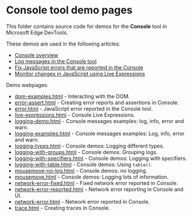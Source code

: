 # Console tool demo pages

This folder contains source code for demos for the **Console** tool in Microsoft Edge DevTools.

These demos are used in the following articles:

* [Console overview](https://learn.microsoft.com/microsoft-edge/devtools/console/)
* [Log messages in the Console tool](https://learn.microsoft.com/microsoft-edge/devtools/console/console-log)
* [Fix JavaScript errors that are reported in the Console](https://learn.microsoft.com/microsoft-edge/devtools/console/console-debug-javascript)
* [Monitor changes in JavaScript using Live Expressions](https://learn.microsoft.com/microsoft-edge/devtools/console/live-expressions)

Demo webpages:

<!-- [html link] - top-of-page title -->
* [dom-examples.html](https://microsoftedge.github.io/Demos/devtools-console/dom-examples.html) - Interacting with the DOM.
* [error-assert.html](https://microsoftedge.github.io/Demos/devtools-console/error-assert.html) - Creating error reports and assertions in Console.
* [error.html](https://microsoftedge.github.io/Demos/devtools-console/error.html) - JavaScript error reported in the Console tool.
* [live-expressions.html](https://microsoftedge.github.io/Demos/devtools-console/live-expressions.html) - Console Live Expressions.
* [logging-demo.html](https://microsoftedge.github.io/Demos/devtools-console/logging-demo.html) - Console messages examples: log, info, error and warn.
* [logging-examples.html](https://microsoftedge.github.io/Demos/devtools-console/logging-examples.html) - Console messages examples: Log, info, error and warn.
* [logging-types.html](https://microsoftedge.github.io/Demos/devtools-console/logging-types.html) - Console demos: Logging different types.
* [logging-with-groups.html](https://microsoftedge.github.io/Demos/devtools-console/logging-with-groups.html) - Console demos: Grouping logs.
* [logging-with-specifiers.html](https://microsoftedge.github.io/Demos/devtools-console/logging-with-specifiers.html) - Console demos: Logging with specifiers.
* [logging-with-table.html](https://microsoftedge.github.io/Demos/devtools-console/logging-with-table.html) - Console demos: Using `table()`.
* [mousemove-no-log.html](https://microsoftedge.github.io/Demos/devtools-console/mousemove-no-log.html) - Console demos: no logging.
* [mousemove.html](https://microsoftedge.github.io/Demos/devtools-console/mousemove.html) - Console demos: Logging lots of information.
* [network-error-fixed.html](https://microsoftedge.github.io/Demos/devtools-console/network-error-fixed.html) - Fixed network error reported in Console.
* [network-error-reported.html](https://microsoftedge.github.io/Demos/devtools-console/network-error-reported.html) - Network error reporting in Console and UI.
* [network-error.html](https://microsoftedge.github.io/Demos/devtools-console/network-error.html) - Network error reported in Console.
* [trace.html](https://microsoftedge.github.io/Demos/devtools-console/trace.html) - Creating traces in Console.
